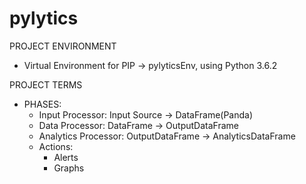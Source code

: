 # pylytics

PROJECT ENVIRONMENT
- Virtual Environment for PIP -> pylyticsEnv, using Python 3.6.2


PROJECT TERMS

- PHASES:
   - Input Processor: Input Source -> DataFrame(Panda)
   - Data Processor: DataFrame -> OutputDataFrame
   - Analytics Processor: OutputDataFrame -> AnalyticsDataFrame
   - Actions:
      - Alerts
      - Graphs